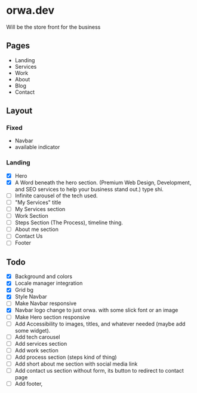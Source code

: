 # orwa.dev

Will be the store front for the business

## Pages

- Landing
- Services
- Work
- About
- Blog
- Contact

## Layout

### Fixed

- Navbar
- available indicator

### Landing

- [x] Hero
- [x] A Word beneath the hero section. (Premium Web Design, Development, and SEO services to help your business stand out.) type shi.
- [ ] Infinite carousel of the tech used.
- [ ] "My Services" title
- [ ] My Services section
- [ ] Work Section
- [ ] Steps Section (The Process), timeline thing.
- [ ] About me section
- [ ] Contact Us
- [ ] Footer

## Todo

- [x] Background and colors
- [x] Locale manager integration
- [x] Grid bg
- [x] Style Navbar
- [ ] Make Navbar responsive
- [x] Navbar logo change to just orwa. with some slick font or an image
- [ ] Make Hero section responsive
- [ ] Add Accessibility to images, titles, and whatever needed (maybe add some widget).
- [ ] Add tech carousel
- [ ] Add services section
- [ ] Add work section
- [ ] Add process section (steps kind of thing)
- [ ] Add short about me section with social media link
- [ ] Add contact us section without form, its button to redirect to contact page
- [ ] Add footer,
